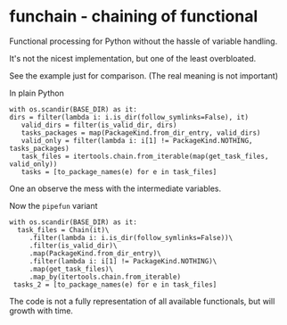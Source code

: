 # funchain - chaining of functional

Functional processing for Python without the hassle of variable handling.

It's not the nicest implementation, but one of the least overbloated.
  
See the example just for comparison. (The real meaning is not important)

In plain Python

    with os.scandir(BASE_DIR) as it:
    dirs = filter(lambda i: i.is_dir(follow_symlinks=False), it)
       valid_dirs = filter(is_valid_dir, dirs)
       tasks_packages = map(PackageKind.from_dir_entry, valid_dirs)
       valid_only = filter(lambda i: i[1] != PackageKind.NOTHING, tasks_packages)
       task_files = itertools.chain.from_iterable(map(get_task_files, valid_only))
       tasks = [to_package_names(e) for e in task_files]

One an observe the mess with the intermediate variables.

Now the `pipefun` variant

    with os.scandir(BASE_DIR) as it:
      task_files = Chain(it)\
         .filter(lambda i: i.is_dir(follow_symlinks=False))\
         .filter(is_valid_dir)\
         .map(PackageKind.from_dir_entry)\
         .filter(lambda i: i[1] != PackageKind.NOTHING)\
         .map(get_task_files)\
         .map_by(itertools.chain.from_iterable)
     tasks_2 = [to_package_names(e) for e in task_files]


The code is not a fully representation of all available functionals, but will growth with time.

